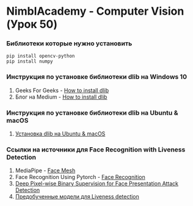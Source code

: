 # NimblAcademy - Computer Vision (Урок 50)

### Библиотеки которые нужно установить

```
pip install opencv-python
pip install numpy
```

### Инструкция по установке библиотеки dlib на Windows 10

1. Geeks For Geeks - [How to install dlib](https://www.geeksforgeeks.org/how-to-install-dlib-library-for-python-in-windows-10/)
2. Блог на Medium - [How to install dlib](https://medium.com/analytics-vidhya/how-to-install-dlib-library-for-python-in-windows-10-57348ba1117f)

### Инструкция по установке библиотеки dlib на Ubuntu & macOS

1. [Установка dlib на Ubuntu & macOS](https://gist.github.com/ageitgey/629d75c1baac34dfa5ca2a1928a7aeaf)

### Ссылки на источники для Face Recognition with Liveness Detection

1. MediaPipe - [Face Mesh](https://github.com/google/mediapipe)
2. Face Recognition Using Pytorch - [Face Recognition](https://github.com/timesler/facenet-pytorch/tree/master#pretrained-models)
3. [Deep Pixel-wise Binary Supervision for Face Presentation Attack Detection](https://arxiv.org/abs/1907.04047)
4. [Предобученные модели для Liveness detection](https://www.idiap.ch/software/bob/docs/bob/bob.paper.deep_pix_bis_pad.icb2019/master/pix_bis.html#using-pretrained-models)
